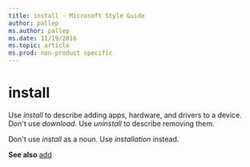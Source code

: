 ```yaml
---
title: install - Microsoft Style Guide
author: pallep
ms.author: pallep
ms.date: 11/19/2016
ms.topic: article
ms.prod: non-product specific
---
```


# install

Use *install* to describe adding apps, hardware, and drivers to a device. Don't use *download.* Use *uninstall* to describe removing them. 

Don't use *install* as a noun. Use *installation* instead.

**See also** [add](/style-guide/a-z-word-list-term-collections/a/add)
